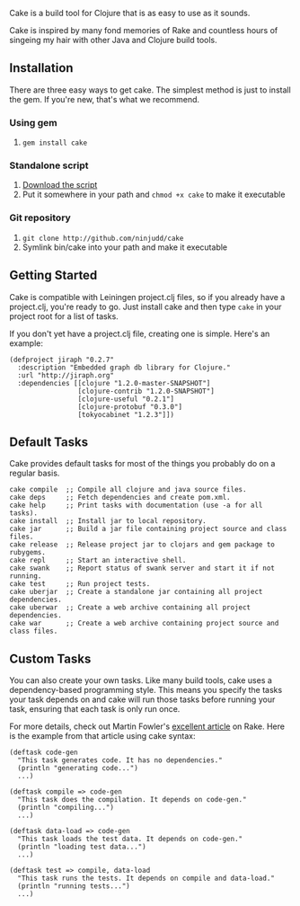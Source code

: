 Cake is a build tool for Clojure that is as easy to use as it sounds.

Cake is inspired by many fond memories of Rake and countless hours of singeing my hair
with other Java and Clojure build tools.

## Installation

There are three easy ways to get cake. The simplest method is just to install the gem. If
you're new, that's what we recommend.

### Using gem

1. `gem install cake`

### Standalone script

1. [Download the script](https://github.com/ninjudd/cake/raw/master/bin/cake)
2. Put it somewhere in your path and `chmod +x cake` to make it executable

### Git repository

1. `git clone http://github.com/ninjudd/cake`
2. Symlink bin/cake into your path and make it executable

## Getting Started

Cake is compatible with Leiningen project.clj files, so if you already have a project.clj,
you're ready to go. Just install cake and then type `cake` in your project root for a list
of tasks.

If you don't yet have a project.clj file, creating one is simple. Here's an example:

    (defproject jiraph "0.2.7"
      :description "Embedded graph db library for Clojure."
      :url "http://jiraph.org"
      :dependencies [[clojure "1.2.0-master-SNAPSHOT"]
                     [clojure-contrib "1.2.0-SNAPSHOT"]
                     [clojure-useful "0.2.1"]
                     [clojure-protobuf "0.3.0"]
                     [tokyocabinet "1.2.3"]])

## Default Tasks

Cake provides default tasks for most of the things you probably do on a regular basis.

    cake compile  ;; Compile all clojure and java source files.
    cake deps     ;; Fetch dependencies and create pom.xml.
    cake help     ;; Print tasks with documentation (use -a for all tasks).
    cake install  ;; Install jar to local repository.
    cake jar      ;; Build a jar file containing project source and class files.
    cake release  ;; Release project jar to clojars and gem package to rubygems.
    cake repl     ;; Start an interactive shell.
    cake swank    ;; Report status of swank server and start it if not running.
    cake test     ;; Run project tests.
    cake uberjar  ;; Create a standalone jar containing all project dependencies.
    cake uberwar  ;; Create a web archive containing all project dependencies.
    cake war      ;; Create a web archive containing project source and class files.

## Custom Tasks

You can also create your own tasks. Like many build tools, cake uses a dependency-based
programming style. This means you specify the tasks your task depends on and cake will run
those tasks before running your task, ensuring that each task is only run once.

For more details, check out Martin Fowler's
[excellent article](http://martinfowler.com/articles/rake.html#DependencyBasedProgramming) on Rake.
Here is the example from that article using cake syntax:

    (deftask code-gen
      "This task generates code. It has no dependencies."
      (println "generating code...")
      ...)

    (deftask compile => code-gen
      "This task does the compilation. It depends on code-gen."
      (println "compiling...")
      ...)

    (deftask data-load => code-gen
      "This task loads the test data. It depends on code-gen."
      (println "loading test data...")
      ...)

    (deftask test => compile, data-load
      "This task runs the tests. It depends on compile and data-load."
      (println "running tests...")
      ...)
